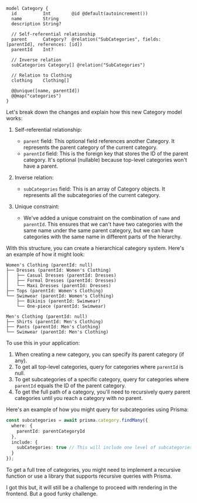 ```prisma
model Category {
  id          Int        @id @default(autoincrement())
  name        String
  description String?
  
  // Self-referential relationship
  parent      Category?  @relation("SubCategories", fields: [parentId], references: [id])
  parentId    Int?

  // Inverse relation
  subCategories Category[] @relation("SubCategories")

  // Relation to Clothing
  clothing    Clothing[]

  @@unique([name, parentId])
  @@map("categories")
}

```

Let's break down the changes and explain how this new Category model works:

1. Self-referential relationship:
   - `parent` field: This optional field references another Category. It represents the parent category of the current category.
   - `parentId` field: This is the foreign key that stores the ID of the parent category. It's optional (nullable) because top-level categories won't have a parent.

2. Inverse relation:
   - `subCategories` field: This is an array of Category objects. It represents all the subcategories of the current category.

3. Unique constraint:
   - We've added a unique constraint on the combination of `name` and `parentId`. This ensures that we can't have two categories with the same name under the same parent category, but we can have categories with the same name in different parts of the hierarchy.

With this structure, you can create a hierarchical category system. Here's an example of how it might look:

```
Women's Clothing (parentId: null)
├── Dresses (parentId: Women's Clothing)
│   ├── Casual Dresses (parentId: Dresses)
│   ├── Formal Dresses (parentId: Dresses)
│   └── Maxi Dresses (parentId: Dresses)
├── Tops (parentId: Women's Clothing)
└── Swimwear (parentId: Women's Clothing)
    ├── Bikinis (parentId: Swimwear)
    └── One-piece (parentId: Swimwear)

Men's Clothing (parentId: null)
├── Shirts (parentId: Men's Clothing)
├── Pants (parentId: Men's Clothing)
└── Swimwear (parentId: Men's Clothing)
```

To use this in your application:

1. When creating a new category, you can specify its parent category (if any).
2. To get all top-level categories, query for categories where `parentId` is null.
3. To get subcategories of a specific category, query for categories where `parentId` equals the ID of the parent category.
4. To get the full path of a category, you'll need to recursively query parent categories until you reach a category with no parent.

Here's an example of how you might query for subcategories using Prisma:

```typescript
const subcategories = await prisma.category.findMany({
  where: {
    parentId: parentCategoryId
  },
  include: {
    subCategories: true // This will include one level of subcategories
  }
});
```

To get a full tree of categories, you might need to implement a recursive function or use a library that supports recursive queries with Prisma.


I got this but, it will still be a challenge to proceed with rendering in the frontend. But a good funky challenge. 
